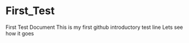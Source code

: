 # First_Test
First Test Document
This is my first github introductory test line
Lets see how it goes
